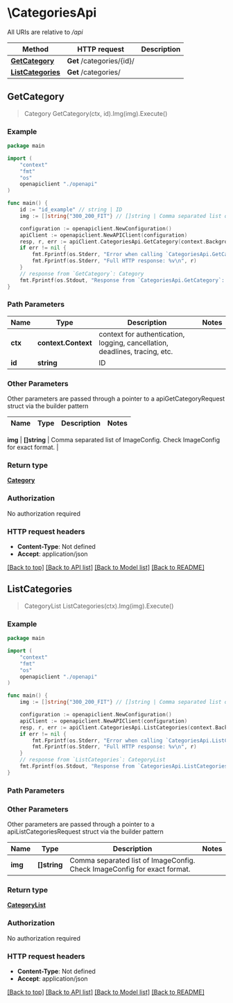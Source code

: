 # \CategoriesApi

All URIs are relative to */api*

Method | HTTP request | Description
------------- | ------------- | -------------
[**GetCategory**](CategoriesApi.md#GetCategory) | **Get** /categories/{id}/ | 
[**ListCategories**](CategoriesApi.md#ListCategories) | **Get** /categories/ | 



## GetCategory

> Category GetCategory(ctx, id).Img(img).Execute()





### Example

```go
package main

import (
    "context"
    "fmt"
    "os"
    openapiclient "./openapi"
)

func main() {
    id := "id_example" // string | ID
    img := []string{"300_200_FIT"} // []string | Comma separated list of ImageConfig. Check ImageConfig for exact format. (optional)

    configuration := openapiclient.NewConfiguration()
    apiClient := openapiclient.NewAPIClient(configuration)
    resp, r, err := apiClient.CategoriesApi.GetCategory(context.Background(), id).Img(img).Execute()
    if err != nil {
        fmt.Fprintf(os.Stderr, "Error when calling `CategoriesApi.GetCategory``: %v\n", err)
        fmt.Fprintf(os.Stderr, "Full HTTP response: %v\n", r)
    }
    // response from `GetCategory`: Category
    fmt.Fprintf(os.Stdout, "Response from `CategoriesApi.GetCategory`: %v\n", resp)
}
```

### Path Parameters


Name | Type | Description  | Notes
------------- | ------------- | ------------- | -------------
**ctx** | **context.Context** | context for authentication, logging, cancellation, deadlines, tracing, etc.
**id** | **string** | ID | 

### Other Parameters

Other parameters are passed through a pointer to a apiGetCategoryRequest struct via the builder pattern


Name | Type | Description  | Notes
------------- | ------------- | ------------- | -------------

 **img** | **[]string** | Comma separated list of ImageConfig. Check ImageConfig for exact format. | 

### Return type

[**Category**](Category.md)

### Authorization

No authorization required

### HTTP request headers

- **Content-Type**: Not defined
- **Accept**: application/json

[[Back to top]](#) [[Back to API list]](../README.md#documentation-for-api-endpoints)
[[Back to Model list]](../README.md#documentation-for-models)
[[Back to README]](../README.md)


## ListCategories

> CategoryList ListCategories(ctx).Img(img).Execute()





### Example

```go
package main

import (
    "context"
    "fmt"
    "os"
    openapiclient "./openapi"
)

func main() {
    img := []string{"300_200_FIT"} // []string | Comma separated list of ImageConfig. Check ImageConfig for exact format. (optional)

    configuration := openapiclient.NewConfiguration()
    apiClient := openapiclient.NewAPIClient(configuration)
    resp, r, err := apiClient.CategoriesApi.ListCategories(context.Background()).Img(img).Execute()
    if err != nil {
        fmt.Fprintf(os.Stderr, "Error when calling `CategoriesApi.ListCategories``: %v\n", err)
        fmt.Fprintf(os.Stderr, "Full HTTP response: %v\n", r)
    }
    // response from `ListCategories`: CategoryList
    fmt.Fprintf(os.Stdout, "Response from `CategoriesApi.ListCategories`: %v\n", resp)
}
```

### Path Parameters



### Other Parameters

Other parameters are passed through a pointer to a apiListCategoriesRequest struct via the builder pattern


Name | Type | Description  | Notes
------------- | ------------- | ------------- | -------------
 **img** | **[]string** | Comma separated list of ImageConfig. Check ImageConfig for exact format. | 

### Return type

[**CategoryList**](CategoryList.md)

### Authorization

No authorization required

### HTTP request headers

- **Content-Type**: Not defined
- **Accept**: application/json

[[Back to top]](#) [[Back to API list]](../README.md#documentation-for-api-endpoints)
[[Back to Model list]](../README.md#documentation-for-models)
[[Back to README]](../README.md)

